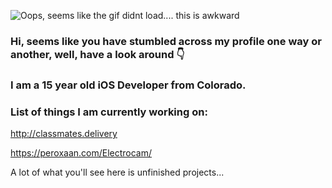 ![Oops, seems like the gif didnt load.... this is awkward](https://github.com/TheLDB/theldb/blob/master/20051-programming.gif)
### Hi, seems like you have stumbled across my profile one way or another, well, have a look around 👇
### I am a 15 year old iOS Developer from Colorado.
### List of things I am currently working on:
http://classmates.delivery

https://peroxaan.com/Electrocam/

A lot of what you'll see here is unfinished projects...

<!--
**TheLDB/theldb** is a ✨ _special_ ✨ repository because its `README.md` (this file) appears on your GitHub profile.

Here are some ideas to get you started:

- 🔭 I’m currently working on ...
- 🌱 I’m currently learning ...
- 👯 I’m looking to collaborate on ...
- 🤔 I’m looking for help with ...
- 💬 Ask me about ...
- 📫 How to reach me: ...
- 😄 Pronouns: ...
- ⚡ Fun fact: ...
-->
